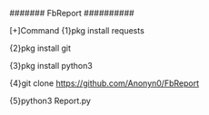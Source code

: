 ####### FbReport  ##########

[+]Command
{1}pkg install requests

{2}pkg install git

{3}pkg install python3

{4}git clone https://github.com/Anonyn0/FbReport

{5}python3 Report.py
